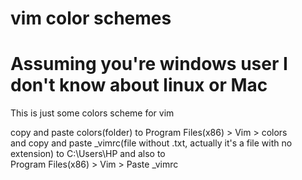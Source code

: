 # vim color schemes
# Assuming you're windows user I don't know about linux or Mac

This is just some colors scheme for vim 

copy and paste colors(folder) to Program Files(x86) > Vim > colors                                                                 
and copy and paste _vimrc(file without .txt, actually it's a file with no extension) to C:\Users\HP
and also to                                                                                                                         
Program Files(x86) > Vim > Paste _vimrc
